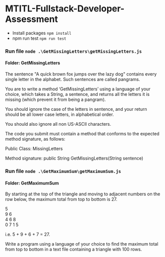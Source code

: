 # MTITL-Fullstack-Developer-Assessment

-   Install packages `npm install`
-   npm run test `npm run test`

### Run file `node .\GetMissingLetters\getMissingLetters.js`

#### Folder: GetMissingLetters

The sentence "A quick brown fox jumps over the lazy dog" contains every single letter in the alphabet. Such sentences are called pangrams.

You are to write a method ‘GetMissingLetters’ using a language of your choice, which takes a String, a sentence, and returns all the letters it is missing (which prevent it from being a pangram).

You should ignore the case of the letters in sentence, and your return should be all lower case letters, in alphabetical order.

You should also ignore all non US-ASCII characters.

The code you submit must contain a method that conforms to the expected method signature, as follows:

Public Class: MissingLetters

Method signature: public String GetMissingLetters(String sentence)



### Run file `node .\GetMaximumSum\getMaximumSum.js`

#### Folder: GetMaximumSum

By starting at the top of the triangle and moving to adjacent numbers on the row below, the maximum total from top to bottom is 27.

5  
9 6  
4 6 8  
0 7 1 5  
  
i.e. 5 + 9 + 6 + 7 = 27.

Write a program using a language of your choice to find the maximum total from top to bottom in a text file containing a triangle with 100 rows.
